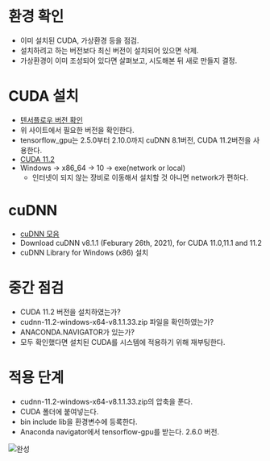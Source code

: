 # 환경 확인
- 이미 설치된 CUDA, 가상환경 등을 점검.
- 설치하려고 하는 버전보다 최신 버전이 설치되어 있으면 삭제.
- 가상환경이 이미 조성되어 있다면 살펴보고, 시도해본 뒤 새로 만들지 결정.

# CUDA 설치
- [텐서플로우 버전 확인](https://www.tensorflow.org/install/source_windows?hl=ko)
- 위 사이트에서 필요한 버전을 확인한다.
- tensorflow_gpu는 2.5.0부터 2.10.0까지 cuDNN 8.1버전, CUDA 11.2버전을 사용한다.
- [CUDA 11.2](https://developer.nvidia.com/cuda-11.2.0-download-archive?target_os=Windows&target_arch=x86_64&target_version=10&target_type=exenetwork)
- Windows -> x86_64 -> 10 -> exe(network or local)
  - 인터넷이 되지 않는 장비로 이동해서 설치할 것 아니면 network가 편하다.

# cuDNN
- [cuDNN 모음](https://developer.nvidia.com/rdp/cudnn-archive)
- Download cuDNN v8.1.1 (Feburary 26th, 2021), for CUDA 11.0,11.1 and 11.2 
- cuDNN Library for Windows (x86) 설치

# 중간 점검
- CUDA 11.2 버전을 설치하였는가?
- cudnn-11.2-windows-x64-v8.1.1.33.zip 파일을 확인하였는가?
- ANACONDA.NAVIGATOR가 있는가?
- 모두 확인했다면 설치된 CUDA를 시스템에 적용하기 위해 재부팅한다.

# 적용 단계
- cudnn-11.2-windows-x64-v8.1.1.33.zip의 압축을 푼다.
- CUDA 폴더에 붙여넣는다. 
- bin include lib을 환경변수에 등록한다.
- Anaconda navigator에서 tensorflow-gpu를 받는다. 2.6.0 버전.
  

![완성](https://user-images.githubusercontent.com/82266289/234044575-a4c9c559-925e-4982-b620-09637d872e44.png)
